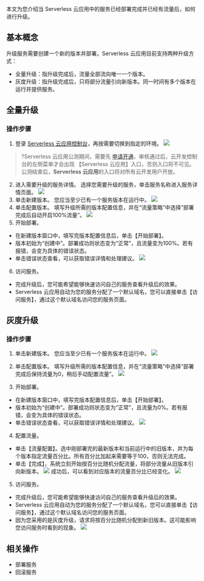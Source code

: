 本文为您介绍当 Serverless 云应用中的服务已经部署完成并已经有流量后，如何进行升级。

## 基本概念

升级服务需要创建一个新的版本并部署。Serverless 云应用目前支持两种升级方式：

- 全量升级：指升级完成后，流量全部流向唯一一个版本。
- 灰度升级：指升级完成后，只将部分流量引向新版本。同一时间有多个版本在运行并提供服务。



## 全量升级

### 操作步骤
1. 登录 [Serverless 云应用控制台](https://console.cloud.tencent.com/tcb/service)，再按需要切换到指定的环境。
![](https://main.qcloudimg.com/raw/7ccca44479b1c0cf092234a8e0f1ee5a.png)

> ?Serverless 云应用公测期间，需要先 [申请开通](https://cloud.tencent.com/apply/p/y5uji0g6a7p)，审核通过后，云开发控制台的左侧菜单才会出现 【Serverless 云应用】入口，否则入口将不可见。公测结束后，**Serverless 云应用**的入口将对所有云开发用户开放。

2. 进入需要升级的服务详情。
选择您需要升级的服务，单击服务名称进入服务详情页面。
![](https://main.qcloudimg.com/raw/0549eee11a609f62ef5a95f77e6d969b.png)
3. 单击新建版本。
您应当至少已有一个服务版本在运行中。
![](https://main.qcloudimg.com/raw/74b7c4c1c429fe3bdf22d91609d7cb46.png)
4. 单击配置版本。
填写升级所需的版本配置信息，并在“流量策略”中选择“部署完成后自动开启100%流量”。
![](https://main.qcloudimg.com/raw/7e39b6a407b4bcc6f6ae0fc5f0f6e6da.png)
5. 开始部署。
 - 在新建版本窗口中，填写完版本配置信息后，单击【开始部署】。
 - 版本初始为“创建中”。部署成功则状态变为“正常”，且流量变为100%。若有报错，会变为具体的错误状态。
 - 单击错误状态查看，可以获取错误详情和处理建议。
![](https://main.qcloudimg.com/raw/42a8b25f4a9cadf973286f93c6c60d30.png)
6. 访问服务。
 - 完成升级后，您可能希望能够快速访问自己的服务查看升级后的效果。
 - Serverless 云应用自动为您的服务分配了一个默认域名，您可以直接单击【访问服务】，通过这个默认域名访问您的服务页面。

## 灰度升级

### 操作步骤

1. 单击新建版本。
您应当至少已有一个服务版本在运行中。
![](https://main.qcloudimg.com/raw/74b7c4c1c429fe3bdf22d91609d7cb46.png)

2. 单击配置版本。
填写升级所需的版本配置信息，并在“流量策略”中选择“部署完成后保持流量为0，稍后手动配置流量”。
![](https://main.qcloudimg.com/raw/2cc55d5e3c892a8255ff1be5b729767a.png)
3. 开始部署。
 - 在新建版本窗口中，填写完版本配置信息后，单击【开始部署】。
 - 版本初始为“创建中”。部署成功则状态变为“正常”，且流量为0%。若有报错，会变为具体的错误状态。
 - 单击错误状态查看，可以获取错误详情和处理建议。
![](https://main.qcloudimg.com/raw/42a8b25f4a9cadf973286f93c6c60d30.png)
4. 配置流量。
 - 单击【流量配置】。选中刚部署完的最新版本和当前运行中的旧版本，并为每个版本指定流量百分比。所有百分比加起来需要等于100，否则无法完成。
 - 单击【完成】，系统立刻开始按百分比随机分配流量，将部分流量从旧版本引向新版本。
![](https://main.qcloudimg.com/raw/37e221fb2a70bc83a8747a806f487231.png)
成功后，可以看到对应版本的流量百分比已经变化。
![](https://main.qcloudimg.com/raw/5e4ece25ca29fa06229762d3f7a24c53.png)
5. 访问服务。
 - 完成升级后，您可能希望能够快速访问自己的服务查看升级后的效果。
 - Serverless 云应用自动为您的服务分配了一个默认域名，您可以直接单击【访问服务】，通过这个默认域名访问您的服务页面。
 - 因为您采用的是灰度升级，请求将按百分比随机分配到新旧版本。这可能影响您访问服务时看到的现象。
![](https://main.qcloudimg.com/raw/74b7c4c1c429fe3bdf22d91609d7cb46.png)

## 相关操作

- 部署服务
- 回滚服务



